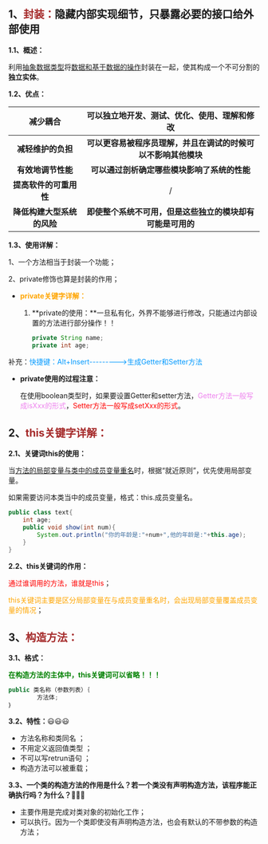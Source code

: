## 1、<span style='color:brown'>封装：</span>隐藏内部实现细节，只暴露必要的接口给外部使用

**1.1、概述：**

利用<u>抽象数据类型</u>将<u>数据和基于数据的操作</u>封装在一起，使其构成一个不可分割的**独立实体**。

**1.2、优点：**

|          减少耦合          |         可以独立地开发、测试、优化、使用、理解和修改         |
| :------------------------: | :----------------------------------------------------------: |
|     **减轻维护的负担**     | **可以更容易被程序员理解，并且在调试的时候可以不影响其他模块** |
|     **有效地调节性能**     |         **可以通过剖析确定哪些模块影响了系统的性能**         |
|   **提高软件的可重用性**   |                              /                               |
| **降低构建大型系统的风险** |  **即使整个系统不可用，但是这些独立的模块却有可能是可用的**  |

**1.3、使用详解：**

1、一个方法相当于封装一个功能；

2、private修饰也算是封装的作用；

- <span style='color:orange'>**private关键字详解：**</span>

  1. **private的使用：**一旦私有化，外界不能够进行修改，只能通过内部设置的方法进行部分操作！！

     ```java
     private String name;
     private int age;
     ```
     

​			补充：<font color="#0099ff">快捷键：Alt+Insert--------->生成Getter和Setter方法</font>

- **private使用的过程注意：**

  在使用boolean类型时，如果要设置Getter和setter方法，<span style='color:violet'>Getter方法一般写成isXxx的形式</span>，<span style='color:red'>Setter方法一般写成setXxx的形式</span>。



## 2、<span style='color:brown'>**this关键字详解：**</span>

**2.1、关键词this的使用：**

当<u>方法的局部变量与类中的成员变量重名</u>时，根据“就近原则”，优先使用局部变量。

如果需要访问本类当中的成员变量，格式：this.成员变量名。

```java
public class text{
    int age;
    public void show(int num){
        System.out.println("你的年龄是:"+num+",他的年龄是:"+this.age);
    }
}
```

**2.2、this关键词的作用：**

<span style='color:red'>通过谁调用的方法，谁就是this</span>；

<span style='color:orange'>this关键词主要是区分局部变量在与成员变量重名时，会出现局部变量覆盖成员变量的情况</span>；



## 3、<span style='color:brown'>**构造方法：**</span>

**3.1、格式：**

<span style='color:green'>**在构造方法的主体中，this关键词可以省略！！！**</span>

```java
public 类名称（参数列表）｛
		方法体;
｝
```

**3.2、特性：**😃😃😃

- 方法名称和类同名 ；
- 不用定义返回值类型 ；
- 不可以写retrun语句 ；
- 构造方法可以被重载；

**3.3、一个类的构造方法的作用是什么？若一个类没有声明构造方法，该程序能正确执行吗？为什么？**🍳🍳🍳

- 主要作用是完成对类对象的初始化工作；
- 可以执行。因为一个类即使没有声明构造方法，也会有默认的不带参数的构造方法；
